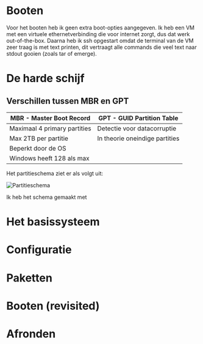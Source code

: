 # Booten
Voor het booten heb ik geen extra boot-opties aangegeven. Ik heb een VM met een virtuele ethernetverbinding die voor internet zorgt, dus dat werk out-of-the-box. Daarna heb ik ssh opgestart omdat de terminal van de VM zeer traag is met text printen, dit vertraagt alle commands die veel text naar stdout gooien (zoals tar of emerge).

# De harde schijf
## Verschillen tussen MBR en GPT
MBR - Master Boot Record | GPT - GUID Partition Table
------------------------ | --------------------------
Maximaal 4 primary partities | Detectie voor datacorruptie
Max 2TB per partitie | In theorie oneindige partities
  | Beperkt door de OS
  | Windows heeft 128 als max

Het partitieschema ziet er als volgt uit:

![Partitieschema](http://cooledomeinnaam.nl/Partitieschema.png)

Ik heb het schema gemaakt met 

# Het basissysteem


# Configuratie


# Paketten


# Booten (revisited)


# Afronden
